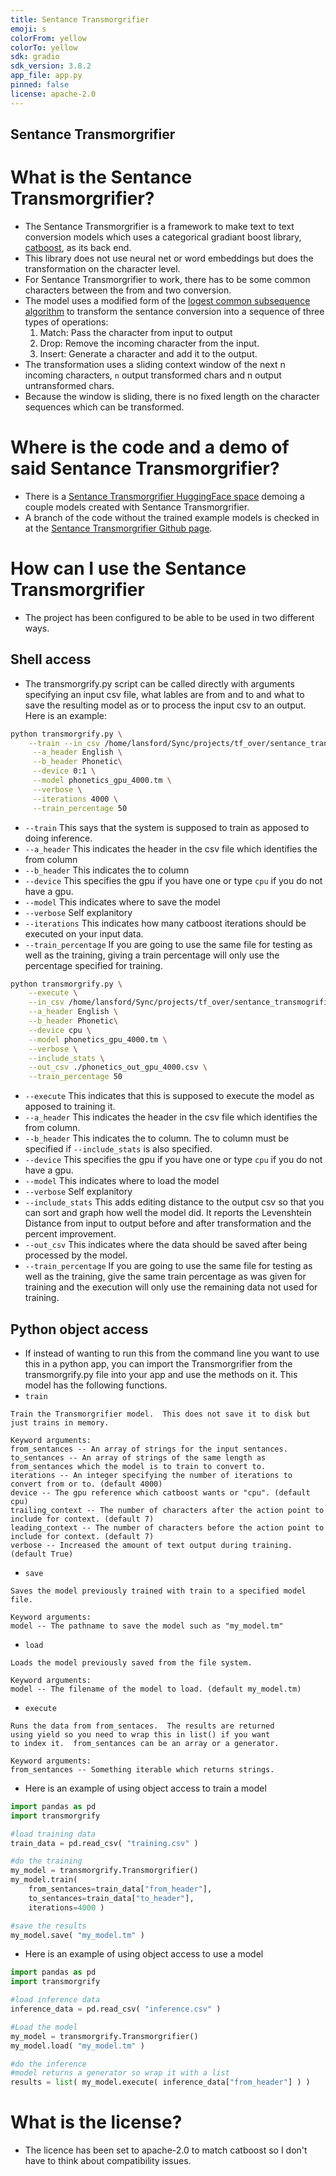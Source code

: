 ```yaml
---
title: Sentance Transmorgrifier
emoji: s
colorFrom: yellow
colorTo: yellow
sdk: gradio
sdk_version: 3.8.2
app_file: app.py
pinned: false
license: apache-2.0
---
```


## Sentance Transmorgrifier

# What is the Sentance Transmorgrifier?
- The Sentance Transmorgrifier is a framework to make text to text conversion models which uses a categorical gradiant boost library, [catboost](https://catboost.ai/), as its back end.
- This library does not use neural net or word embeddings but does the transformation on the character level.
- For Sentance Transmorgrifier to work, there has to be some common characters between the from and two conversion.
- The model uses a modified form of the [logest common subsequence algorithm](https://en.wikipedia.org/wiki/Longest_common_subsequence_problem) to transform the sentance conversion into a sequence of three types of operations:
  1. Match: Pass the character from input to output
  2. Drop: Remove the incoming character from the input.
  3. Insert: Generate a character and add it to the output.
- The transformation uses a sliding context window of the next n incoming characters, ``n`` output transformed chars and n output untransformed chars.
- Because the window is sliding, there is no fixed length on the character sequences which can be transformed.

# Where is the code and a demo of said Sentance Transmorgrifier?
- There is a [Sentance Transmorgrifier HuggingFace space](https://huggingface.co/spaces/JEdward7777/SentanceTransmorgrifier) demoing a couple models created with Sentance Transmorgrifier.
- A branch of the code without the trained example models is checked in at the [Sentance Transmorgrifier Github page](https://github.com/JEdward7777/SentanceTransmogrifier).

# How can I use the Sentance Transmorgrifier 
- The project has been configured to be able to be used in two different ways.

## Shell access
- The transmorgrify.py script can be called directly with arguments specifying an input csv file, what lables are from and to and what to save the resulting model as or to process the input csv to an output.  Here is an example:

```sh
python transmorgrify.py \
    --train --in_csv /home/lansford/Sync/projects/tf_over/sentance_transmogrifier/examples/phonetic/phonetic.csv \
     --a_header English \
     --b_header Phonetic\
     --device 0:1 \
     --model phonetics_gpu_4000.tm \
     --verbose \
     --iterations 4000 \
     --train_percentage 50
```
 - `--train` This says that the system is supposed to train as apposed to doing inference.
 - `--a_header` This indicates the header in the csv file which identifies the from column
 - `--b_header` This indicates the to column
 - `--device` This specifies the gpu if you have one or type `cpu` if you do not have a gpu.
 - `--model` This indicates where to save the model
 - `--verbose` Self explanitory
 - `--iterations` This indicates how many catboost iterations should be executed on your input data.
 - `--train_percentage` If you are going to use the same file for testing as well as the training, giving a train percentage will only use the percentage specified for training.

```sh
python transmorgrify.py \
    --execute \
    --in_csv /home/lansford/Sync/projects/tf_over/sentance_transmogrifier/examples/phonetic/phonetic.csv \
    --a_header English \
    --b_header Phonetic\
    --device cpu \
    --model phonetics_gpu_4000.tm \
    --verbose \
    --include_stats \
    --out_csv ./phonetics_out_gpu_4000.csv \
    --train_percentage 50
```
 - `--execute` This indicates that this is supposed to execute the model as apposed to training it.
 - `--a_header` This indicates the header in the csv file which identifies the from column.
 - `--b_header` This indicates the to column.  The to column must be specified if `--include_stats` is also specified.
 - `--device` This specifies the gpu if you have one or type `cpu` if you do not have a gpu.
 - `--model` This indicates where to load the model
 - `--verbose` Self explanitory
 - `--include_stats` This adds editing distance to the output csv so that you can sort and graph how well the model did.  It reports the Levenshtein Distance from input to output before and after transformation and the percent improvement.
 - `--out_csv` This indicates where the data should be saved after being processed by the model.
 - `--train_percentage` If you are going to use the same file for testing as well as the training, give the same train percentage as was given for training and the execution will only use the remaining data not used for training.

 ## Python object access
 - If instead of wanting to run this from the command line you want to use this in a python app, you can import the Transmorgrifier from the transmorgrify.py file into your app and use the methods on it.  This model has the following functions.
  - `train`
  ```
Train the Transmorgrifier model.  This does not save it to disk but just trains in memory.

Keyword arguments:
from_sentances -- An array of strings for the input sentances.
to_sentances -- An array of strings of the same length as from_sentances which the model is to train to convert to.
iterations -- An integer specifying the number of iterations to convert from or to. (default 4000)
device -- The gpu reference which catboost wants or "cpu". (default cpu)
trailing_context -- The number of characters after the action point to include for context. (default 7)
leading_context -- The number of characters before the action point to include for context. (default 7)
verbose -- Increased the amount of text output during training. (default True)
  ```
  - `save`
```
Saves the model previously trained with train to a specified model file.

Keyword arguments:
model -- The pathname to save the model such as "my_model.tm"
```
  - `load`
```
Loads the model previously saved from the file system.

Keyword arguments:
model -- The filename of the model to load. (default my_model.tm)
```
  - `execute`
```
Runs the data from from_sentaces.  The results are returned 
using yield so you need to wrap this in list() if you want 
to index it.  from_sentances can be an array or a generator.

Keyword arguments:
from_sentances -- Something iterable which returns strings.
```
- Here is an example of using object access to train a model
```python
import pandas as pd
import transmorgrify

#load training data
train_data = pd.read_csv( "training.csv" )

#do the training
my_model = transmorgrify.Transmorgrifier()
my_model.train( 
    from_sentances=train_data["from_header"], 
    to_sentances=train_data["to_header"],
    iterations=4000 )

#save the results
my_model.save( "my_model.tm" )
```

- Here is an example of using object access to use a model
```python
import pandas as pd
import transmorgrify

#load inference data
inference_data = pd.read_csv( "inference.csv" )

#Load the model
my_model = transmorgrify.Transmorgrifier()
my_model.load( "my_model.tm" )

#do the inference
#model returns a generator so wrap it with a list
results = list( my_model.execute( inference_data["from_header"] ) )
```
# What is the license?
- The licence has been set to apache-2.0 to match catboost so I don't have to think about compatibility issues.